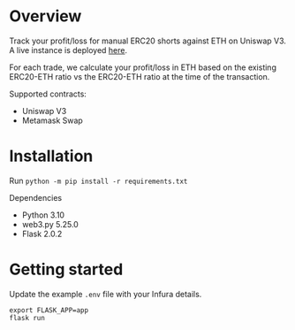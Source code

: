 # Overview

Track your profit/loss for manual ERC20 shorts against ETH on Uniswap V3. A live instance is deployed [here](https://eth-shocker.herokuapp.com/).

For each trade, we calculate your profit/loss in ETH based on the existing ERC20-ETH ratio vs the ERC20-ETH ratio at the time of the transaction.

Supported contracts:
- Uniswap V3
- Metamask Swap

# Installation

Run `python -m pip install -r requirements.txt`

Dependencies
- Python 3.10
- web3.py 5.25.0
- Flask 2.0.2

# Getting started

Update the example `.env` file with your Infura details.

```
export FLASK_APP=app
flask run
```
